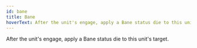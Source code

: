 ```yaml
---
id: bane
title: Bane
hoverText: After the unit's engage, apply a Bane status die to this unit's target. 
---
```


After the unit's engage, apply a Bane status die to this unit's target.